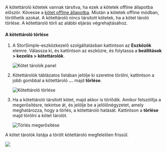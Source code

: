 <!--author=alkohli last changed: 01/23/18-->

A kötettároló kötetek vannak társítva, ha ezek a kötetek offline állapotba először. Kövesse a [kötet offline állapotba](../articles/storsimple/storsimple-8000-manage-volumes-u2.md#take-a-volume-offline). Miután a kötetek offline módban, törölhetik azokat. A kötettároló nincs társított kötetek, ha a kötet tároló törlése. A kötettároló törli az alábbi eljárás végrehajtásához.

#### <a name="to-delete-a-volume-container"></a>A kötettároló törlése
1. A StorSimple-eszközkezelő szolgáltatásban kattintson az **Eszközök** elemre. Válassza ki, és kattintson az eszközre, és folytassa a **beállítások > kezelés > kötettárolók**.

    ![Kötet tárolók panel](./media/storsimple-8000-create-volume-container/createvolumecontainer2.png)

2. Kötettárolók táblázatos listában jelölje ki szeretne törölni, kattintson a jobb gombbal a kötettároló **...**  majd **törlése**.

    ![Kötettároló törlése](./media/storsimple-8000-delete-volume-container/deletevolumecontainer1.png)

3. Ha a kötettároló társított kötet, majd akkor is törlődik. Amikor felszólítja a megerősítésre, tekintse át, és jelölje be a jelölőnégyzetet, amely meghatározza, hogy a törlés, a kötettároló hatását. Kattintson a **törlése** majd törölni a kötet tárolót.

    ![Törlés megerősítése](./media/storsimple-8000-delete-volume-container/deletevolumecontainer2.png)

A kötet tárolók listája a törölt kötettároló megfelelően frissül.

![](./media/storsimple-8000-delete-volume-container/deletevolumecontainer5.png)


